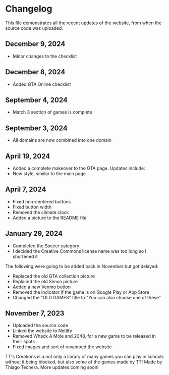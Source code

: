 # Changelog
This file demonstrates all the recent updates of the website, from when the source code was uploaded.

## December 9, 2024
- Minor changes to the checklist

## December 8, 2024
- Added GTA Online checklist

## September 4, 2024
- Match 3 section of games is complete

## September 3, 2024
- All domains are now combined into one domain

## April 19, 2024
- Added a complete makeover to the GTA page. Updates include:
- New style, similar to the main page

## April 7, 2024
- Fixed non-centered buttons
- Fixed button width
- Removed the climate clock
- Added a picture to the README file

## January 29, 2024
- Completed the Soccer category
- I decided the Creative Commons license name was too long so I shortened it

The following were going to be added back in November but got delayed:
  
- Replaced the old GTA collection picture
- Replaced the old Simon picture
- Added a new Venmo button
- Removed the indicator if the game is on Google Play or App Store
- Changed the "OLD GAMES" title to "You can also choose one of these"

## November 7, 2023
- Uploaded the source code
- Linked the website to Netlify
- Removed Whack A Mole and 2048, for a new game to be released in their spots
- Fixed images and sort of revamped the website

TT's Creations is a not only a library of many games you can play in schools without it being blocked, but also some of the games made by TT!
Made by Thiago Techera. More updates coming soon!
